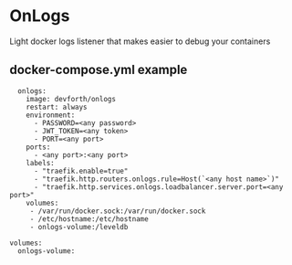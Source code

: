 # OnLogs

Light docker logs listener that makes easier to debug your containers

## docker-compose.yml example
```
  onlogs:
    image: devforth/onlogs
    restart: always
    environment:
      - PASSWORD=<any password>
      - JWT_TOKEN=<any token>
      - PORT=<any port>
    ports:
      - <any port>:<any port>
    labels:
      - "traefik.enable=true"
      - "traefik.http.routers.onlogs.rule=Host(`<any host name>`)"
      - "traefik.http.services.onlogs.loadbalancer.server.port=<any port>"
    volumes:
     - /var/run/docker.sock:/var/run/docker.sock
     - /etc/hostname:/etc/hostname
     - onlogs-volume:/leveldb

volumes:
  onlogs-volume:
```
